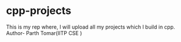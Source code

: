# cpp-projects
This is my rep where, I will upload all my projects which I build in cpp.
<br>
Author- Parth Tomar(IITP CSE )

            

